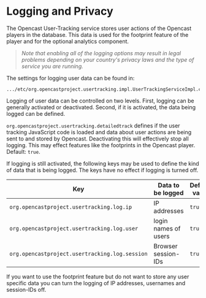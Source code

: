 Logging and Privacy
===================

The Opencast User-Tracking service stores user actions of the Opencast players in the database. This data is used for
the footprint feature of the player and for the optional analytics component.

> *Note that enabling all of the logging options may result in legal problems depending on your country's privacy laws
> and the type of service you are running.*

The settings for logging user data can be found in:

    .../etc/org.opencastproject.usertracking.impl.UserTrackingServiceImpl.cfg

Logging of user data can be controlled on two levels. First, logging can be generally activated or deactivated. Second,
if it is activated, the data being logged can be defined.

`org.opencastproject.usertracking.detailedtrack` defines if the user tracking JavaScript code is loaded and data about
user actions are being sent to and stored by Opencast. Deactivating this will effectively stop all logging. This may
effect features like the footprints in the Opencast player.  Default: `true`.

If logging is still activated, the following keys may be used to define the kind of data that is being logged. The keys
have no effect if logging is turned off.

Key                                           | Data to be logged    | Default value
----------------------------------------------|----------------------|--------------
`org.opencastproject.usertracking.log.ip`     | IP addresses         | `true`
`org.opencastproject.usertracking.log.user`   | login names of users | `true`
`org.opencastproject.usertracking.log.session`| Browser session-IDs  | `true`

If you want to use the footprint feature but do not want to store any user specific data you can turn the logging of IP
addresses, usernames and session-IDs off.
